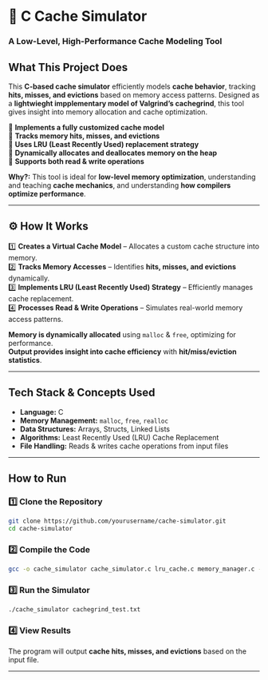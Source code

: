 # 🚀 **C Cache Simulator**  
### **A Low-Level, High-Performance Cache Modeling Tool**  

##  **What This Project Does**  
This **C-based cache simulator** efficiently models **cache behavior**, tracking **hits, misses, and evictions** based on memory access patterns. Designed as a **lightwieght impplementary model of Valgrind’s cachegrind**, this tool gives insight into memory allocation and cache optimization.  

🔹 **Implements a fully customized cache model**   
🔹 **Tracks memory hits, misses, and evictions**   
🔹 **Uses LRU (Least Recently Used) replacement strategy**   
🔹 **Dynamically allocates and deallocates memory on the heap**   
🔹 **Supports both read & write operations**  

 **Why?:** This tool is ideal for **low-level memory optimization**, understanding and teaching **cache mechanics**, and understanding **how compilers optimize performance**.  

---  

## ⚙️ **How It Works**  
1️⃣ **Creates a Virtual Cache Model** – Allocates a custom cache structure into memory.  
2️⃣ **Tracks Memory Accesses** – Identifies **hits, misses, and evictions** dynamically.  
3️⃣ **Implements LRU (Least Recently Used) Strategy** – Efficiently manages cache replacement.  
4️⃣ **Processes Read & Write Operations** – Simulates real-world memory access patterns.  

 **Memory is dynamically allocated** using `malloc` & `free`, optimizing for performance.  
 **Output provides insight into cache efficiency** with **hit/miss/eviction statistics**.  

---  

##  **Tech Stack & Concepts Used**  
- **Language:** C   
- **Memory Management:** `malloc`, `free`, `realloc`  
- **Data Structures:** Arrays, Structs, Linked Lists  
- **Algorithms:** Least Recently Used (LRU) Cache Replacement  
- **File Handling:** Reads & writes cache operations from input files  

---  

##  **How to Run**  
### 1️⃣ Clone the Repository  
```bash  
git clone https://github.com/yourusername/cache-simulator.git  
cd cache-simulator  
```  

### 2️⃣ Compile the Code  
```bash  
gcc -o cache_simulator cache_simulator.c lru_cache.c memory_manager.c -Wall -Wextra  
```  

### 3️⃣ Run the Simulator  
```bash  
./cache_simulator cachegrind_test.txt  
```  

### 4️⃣ View Results  
The program will output **cache hits, misses, and evictions** based on the input file.  

---  




